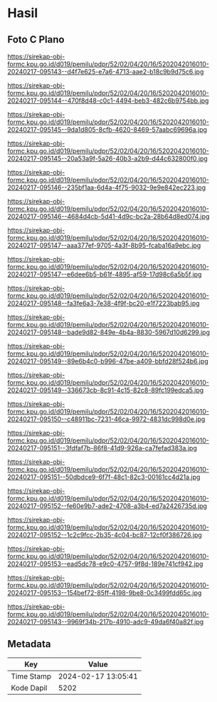 # Hasil

## Foto C Plano

https://sirekap-obj-formc.kpu.go.id/d019/pemilu/pdpr/52/02/04/20/16/5202042016010-20240217-095143--d4f7e625-e7a6-4713-aae2-b18c9b9d75c6.jpg

https://sirekap-obj-formc.kpu.go.id/d019/pemilu/pdpr/52/02/04/20/16/5202042016010-20240217-095144--470f8d48-c0c1-4494-beb3-482c6b9754bb.jpg

https://sirekap-obj-formc.kpu.go.id/d019/pemilu/pdpr/52/02/04/20/16/5202042016010-20240217-095145--9da1d805-8cfb-4620-8469-57aabc69696a.jpg

https://sirekap-obj-formc.kpu.go.id/d019/pemilu/pdpr/52/02/04/20/16/5202042016010-20240217-095145--20a53a9f-5a26-40b3-a2b9-d44c632800f0.jpg

https://sirekap-obj-formc.kpu.go.id/d019/pemilu/pdpr/52/02/04/20/16/5202042016010-20240217-095146--235bf1aa-6d4a-4f75-9032-9e9e842ec223.jpg

https://sirekap-obj-formc.kpu.go.id/d019/pemilu/pdpr/52/02/04/20/16/5202042016010-20240217-095146--4684d4cb-5d41-4d9c-bc2a-28b64d8ed074.jpg

https://sirekap-obj-formc.kpu.go.id/d019/pemilu/pdpr/52/02/04/20/16/5202042016010-20240217-095147--aaa377ef-9705-4a3f-8b95-fcaba16a9ebc.jpg

https://sirekap-obj-formc.kpu.go.id/d019/pemilu/pdpr/52/02/04/20/16/5202042016010-20240217-095147--e6dee6b5-b61f-4895-af59-17d98c6a5b5f.jpg

https://sirekap-obj-formc.kpu.go.id/d019/pemilu/pdpr/52/02/04/20/16/5202042016010-20240217-095148--fa3fe6a3-7e38-4f9f-bc20-e1f7223bab95.jpg

https://sirekap-obj-formc.kpu.go.id/d019/pemilu/pdpr/52/02/04/20/16/5202042016010-20240217-095148--bade9d82-849e-4b4a-8830-5967d10d6299.jpg

https://sirekap-obj-formc.kpu.go.id/d019/pemilu/pdpr/52/02/04/20/16/5202042016010-20240217-095149--89e6b4c0-b996-47be-a409-bbfd28f524b6.jpg

https://sirekap-obj-formc.kpu.go.id/d019/pemilu/pdpr/52/02/04/20/16/5202042016010-20240217-095149--336673cb-8c91-4c15-82c8-89fc199edca5.jpg

https://sirekap-obj-formc.kpu.go.id/d019/pemilu/pdpr/52/02/04/20/16/5202042016010-20240217-095150--c48911bc-7231-46ca-9972-4831dc998d0e.jpg

https://sirekap-obj-formc.kpu.go.id/d019/pemilu/pdpr/52/02/04/20/16/5202042016010-20240217-095151--3fdfaf7b-86f8-41d9-926a-ca7fefad383a.jpg

https://sirekap-obj-formc.kpu.go.id/d019/pemilu/pdpr/52/02/04/20/16/5202042016010-20240217-095151--50dbdce9-6f7f-48c1-82c3-00161cc4d21a.jpg

https://sirekap-obj-formc.kpu.go.id/d019/pemilu/pdpr/52/02/04/20/16/5202042016010-20240217-095152--fe60e9b7-ade2-4708-a3b4-ed7a2426735d.jpg

https://sirekap-obj-formc.kpu.go.id/d019/pemilu/pdpr/52/02/04/20/16/5202042016010-20240217-095152--1c2c9fcc-2b35-4c04-bc87-12cf0f386726.jpg

https://sirekap-obj-formc.kpu.go.id/d019/pemilu/pdpr/52/02/04/20/16/5202042016010-20240217-095153--ead5dc78-e9c0-4757-9f8d-189e741cf942.jpg

https://sirekap-obj-formc.kpu.go.id/d019/pemilu/pdpr/52/02/04/20/16/5202042016010-20240217-095153--154bef72-85ff-4198-9be8-0c3499fdd65c.jpg

https://sirekap-obj-formc.kpu.go.id/d019/pemilu/pdpr/52/02/04/20/16/5202042016010-20240217-095143--9969f34b-217b-4910-adc9-49da6f40a82f.jpg


## Metadata

| Key        | Value               |
| ---------- | ------------------- |
| Time Stamp | 2024-02-17 13:05:41 |
| Kode Dapil | 5202                |



